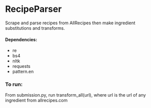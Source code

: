 # RecipeParser
Scrape and parse recipes from AllRecipes then make ingredient substitutions and transforms.

#### Dependencies:
* re
* bs4
* nltk
* requests
* pattern.en

### To run:
From submission.py, run transform_all(url), where url is the url of any ingredient from allrecipes.com
